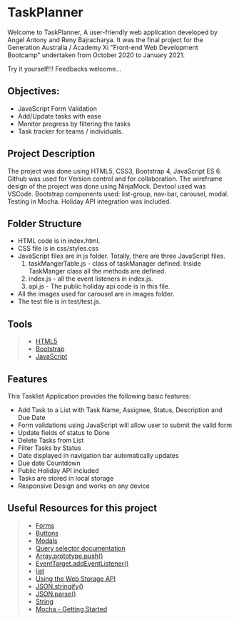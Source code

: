 # TaskPlanner

Welcome to TaskPlanner, A user-friendly web application developed by Angel Antony and Reny Bajracharya.
It was the final project for the Generation Australia / Academy Xi "Front-end Web Development Bootcamp" undertaken from October 2020 to January 2021.

Try it yourself!!!
Feedbacks welcome...

## Objectives:

* JavaScript Form Validation
* Add/Update tasks with ease
* Monitor progress by filtering the tasks
* Task tracker for teams / individuals.

## Project Description

The project was done using HTML5, CSS3, Bootstrap 4, JavaScript ES 6. Github was used for Version control and for collaboration. The wireframe design of the project was done using NinjaMock. Devtool used was VSCode.  Bootstrap components used: list-group, nav-bar, carousel, modal. Testing in Mocha.
Holiday API integration was included.

## Folder Structure

* HTML code is in index.html.
* CSS file is in css/styles.css
* JavaScript files are in js folder. Totally, there are three JavaScript files.
  1. taskMangerTable.js - class of taskManager defined. Inside TaskManger class all the methods are defined.
  2. index.js - all the event listeners in index.js. 
  3. api.js - The public holiday api code is in this file.
* All the images used for carousel are in images folder.
* The test file is in test/test.js.


## Tools

> - [HTML5](https://developer.mozilla.org/en-US/docs/Web/Guide/HTML/HTML5)
> - [Bootstrap](https://getbootstrap.com/)
> - [JavaScript](https://developer.mozilla.org/en-US/docs/Web/JavaScript/Reference)


## Features

This Tasklist Application provides the following basic features:

* Add Task to a List with Task Name, Assignee, Status, Description and Due Date
* Form validations using JavaScript will allow user to submit the valid form
* Update fields of status to Done
* Delete Tasks from List
* Filter Tasks by Status
* Date displayed in navigation bar automatically updates
* Due date Countdown
* Public Holiday API included
* Tasks are stored in local storage
* Responsive Design and works on any device



## Useful Resources for this project

> - [Forms](https://getbootstrap.com/docs/4.5/components/forms/)
> - [Buttons](https://getbootstrap.com/docs/4.5/components/buttons/)
> - [Modals](https://getbootstrap.com/docs/4.0/components/modal/)
> - [Query selector documentation](https://developer.mozilla.org/en-US/docs/Web/API/Document/querySelector)
> - [Array.prototype.push()](https://developer.mozilla.org/en-US/docs/Web/JavaScript/Reference/Global_Objects/Array/push)
> - [EventTarget.addEventListener()](https://developer.mozilla.org/en-US/docs/Web/API/EventTarget/addEventListener)
> - [list](https://getbootstrap.com/docs/4.5/components/list-group/) 
> - [Using the Web Storage API](https://developer.mozilla.org/en-US/docs/Web/API/Web_Storage_API/Using_the_Web_Storage_API)
> - [JSON.stringify()](https://developer.mozilla.org/en-US/docs/Web/JavaScript/Reference/Global_Objects/JSON/stringify)
> - [JSON.parse()](https://developer.mozilla.org/en-US/docs/Web/JavaScript/Reference/Global_Objects/JSON/parse)
> - [String](https://developer.mozilla.org/en-US/docs/Web/JavaScript/Reference/Global_Objects/String)
> - [Mocha - Getting Started](https://mochajs.org/#getting-started)
